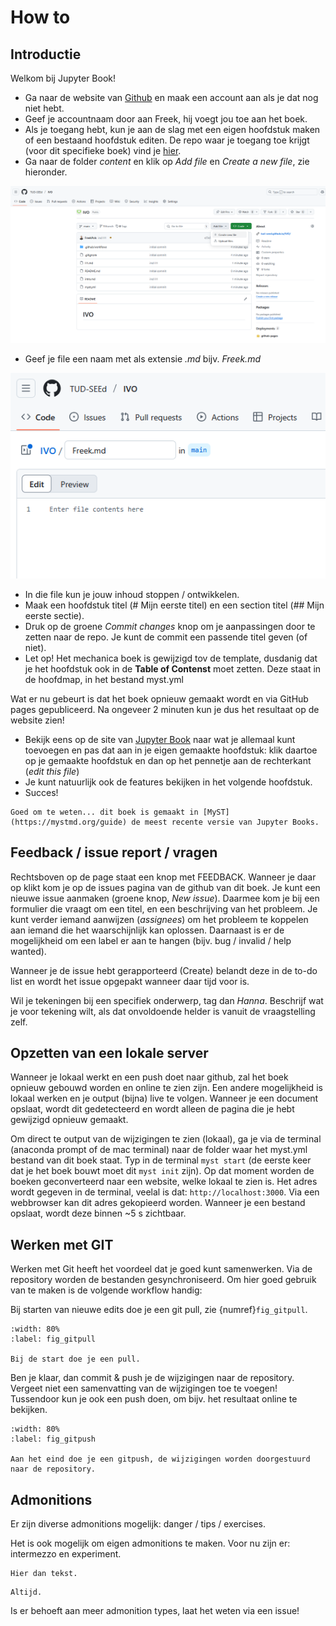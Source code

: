 # How to

## Introductie

Welkom bij Jupyter Book! 

* Ga naar de website van [Github](https://github.com) en maak een account aan als je dat nog niet hebt.
* Geef je accountnaam door aan Freek, hij voegt jou toe aan het boek.
* Als je toegang hebt, kun je aan de slag met een eigen hoofdstuk maken of een bestaand hoofdstuk editen. De repo waar je toegang toe krijgt (voor dit specifieke boek) vind je [hier](https://github.com/FreekPols/Mechanica).
* Ga naar de folder *content* en klik op *Add file* en *Create a new file*, zie hieronder.

![](images/newpage.png)

* Geef je file een naam met als extensie *.md* bijv. *Freek.md*

![](images/naambestand.PNG)

* In die file kun je jouw inhoud stoppen / ontwikkelen. 
* Maak een hoofdstuk titel (# Mijn eerste titel) en een section titel (## Mijn eerste sectie). 
* Druk op de groene *Commit changes* knop om je aanpassingen door te zetten naar de repo. Je kunt de commit een passende titel geven (of niet).
* Let op! Het mechanica boek is gewijzigd tov de template, dusdanig dat je het hoofdstuk ook in de **Table of Contenst** moet zetten. Deze staat in de hoofdmap, in het bestand myst.yml

Wat er nu gebeurt is dat het boek opnieuw gemaakt wordt en via GitHub pages gepubliceerd. Na ongeveer 2 minuten kun je dus het resultaat op de website zien!

* Bekijk eens op de site van [Jupyter Book](https://jupyterbook.org/en/stable/content/index.html) naar wat je allemaal kunt toevoegen en pas dat aan in je eigen gemaakte hoofdstuk: klik daartoe op je gemaakte hoofdstuk en dan op het pennetje aan de rechterkant (*edit this file*)
* Je kunt natuurlijk ook de features bekijken in het volgende hoofdstuk.
* Succes!

```{note}
Goed om te weten... dit boek is gemaakt in [MyST](https://mystmd.org/guide) de meest recente versie van Jupyter Books.
```

## Feedback / issue report / vragen
Rechtsboven op de page staat een knop met FEEDBACK. Wanneer je daar op klikt kom je op de issues pagina van de github van dit boek. Je kunt een nieuwe issue aanmaken (groene knop, *New issue*). Daarmee kom je bij een formulier die vraagt om een titel, en een beschrijving van het probleem. Je kunt verder iemand aanwijzen (*assignees*) om het probleem te koppelen aan iemand die het waarschijnlijk kan oplossen. Daarnaast is er de mogelijkheid om een label er aan te hangen (bijv. bug / invalid / help wanted). 

Wanneer je de issue hebt gerapporteerd (Create) belandt deze in de to-do list en wordt het issue opgepakt wanneer daar tijd voor is.
 
Wil je tekeningen bij een specifiek onderwerp, tag dan *Hanna*. Beschrijf wat je voor tekening wilt, als dat onvoldoende helder is vanuit de vraagstelling zelf.

## Opzetten van een lokale server
Wanneer je lokaal werkt en een push doet naar github, zal het boek opnieuw gebouwd worden en online te zien zijn. Een andere mogelijkheid is lokaal werken en je output (bijna) live te volgen. Wanneer je een document opslaat, wordt dit gedetecteerd en wordt alleen de pagina die je hebt gewijzigd opnieuw gemaakt. 

Om direct te output van de wijzigingen te zien (lokaal), ga je via de terminal (anaconda prompt of de mac terminal) naar de folder waar het myst.yml bestand van dit boek staat. Typ in de terminal `myst start` (de eerste keer dat je het boek bouwt moet dit `myst init` zijn). Op dat moment worden de boeken geconverteerd naar een website, welke lokaal te zien is. Het adres wordt gegeven in de terminal, veelal is dat: `http://localhost:3000`. Via een webbrowser kan dit adres gekopieerd worden. Wanneer je een bestand opslaat, wordt deze binnen ~5 s zichtbaar.

## Werken met GIT
Werken met Git heeft het voordeel dat je goed kunt samenwerken. Via de repository worden de bestanden gesynchroniseerd. Om hier goed gebruik van te maken is de volgende workflow handig:

Bij starten van nieuwe edits doe je een git pull, zie {numref}`fig_gitpull`.

```{figure} images/gitpull.png
:width: 80%
:label: fig_gitpull

Bij de start doe je een pull.
```

Ben je klaar, dan commit & push je de wijzigingen naar de repository. Vergeet niet een samenvatting van de wijzigingen toe te voegen! Tussendoor kun je ook een push doen, om bijv. het resultaat online te bekijken.

```{figure} images/gitpush.png
:width: 80%
:label: fig_gitpush

Aan het eind doe je een gitpush, de wijzigingen worden doorgestuurd naar de repository.
```

## Admonitions
Er zijn diverse admonitions mogelijk: danger / tips / exercises.

Het is ook mogelijk om eigen admonitions te maken. Voor nu zijn er: intermezzo en experiment.

```{intermezzo} Ik ben een intermezzo
Hier dan tekst.
```

```{experiment} Wil je een experiment doen?
Altijd.
```

Is er behoeft aan meer admonition types, laat het weten via een issue!

